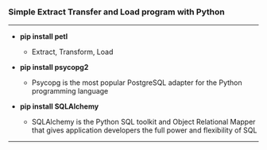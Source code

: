 ### Simple Extract Transfer and Load program with Python

---

* **pip install petl**

  * Extract, Transform, Load

* **pip install psycopg2**

  * Psycopg is the most popular PostgreSQL adapter for the Python programming language

* **pip install SQLAlchemy**

    * SQLAlchemy is the Python SQL toolkit and Object Relational Mapper that gives application developers the full power and flexibility of SQL

---
